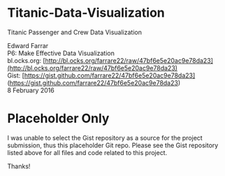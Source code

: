 # Titanic-Data-Visualization
Titanic Passenger and Crew Data Visualization

Edward Farrar  
P6: Make Effective Data Visualization  
bl.ocks.org: [http://bl.ocks.org/farrare22/raw/47bf6e5e20ac9e78da23](http://bl.ocks.org/farrare22/raw/47bf6e5e20ac9e78da23)  
Gist: [https://gist.github.com/farrare22/47bf6e5e20ac9e78da23] (https://gist.github.com/farrare22/47bf6e5e20ac9e78da23)  
8 February 2016

# Placeholder Only
I was unable to select the Gist repository as a source for the project submission, thus 
this placeholder Git repo.  Please see the Gist repository listed above for all files
and code related to this project.

Thanks!